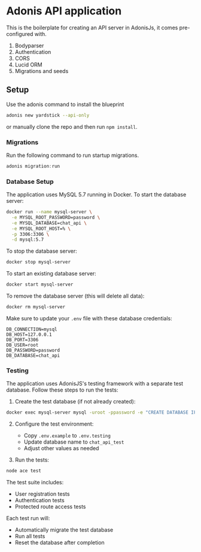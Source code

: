 # Adonis API application

This is the boilerplate for creating an API server in AdonisJs, it comes pre-configured with.

1. Bodyparser
2. Authentication
3. CORS
4. Lucid ORM
5. Migrations and seeds

## Setup

Use the adonis command to install the blueprint

```bash
adonis new yardstick --api-only
```

or manually clone the repo and then run `npm install`.

### Migrations

Run the following command to run startup migrations.

```js
adonis migration:run
```

### Database Setup

The application uses MySQL 5.7 running in Docker. To start the database server:

```bash
docker run --name mysql-server \
  -e MYSQL_ROOT_PASSWORD=password \
  -e MYSQL_DATABASE=chat_api \
  -e MYSQL_ROOT_HOST=% \
  -p 3306:3306 \
  -d mysql:5.7
```

To stop the database server:

```bash
docker stop mysql-server
```

To start an existing database server:

```bash
docker start mysql-server
```

To remove the database server (this will delete all data):

```bash
docker rm mysql-server
```

Make sure to update your `.env` file with these database credentials:

```
DB_CONNECTION=mysql
DB_HOST=127.0.0.1
DB_PORT=3306
DB_USER=root
DB_PASSWORD=password
DB_DATABASE=chat_api
```

### Testing

The application uses AdonisJS's testing framework with a separate test database. Follow these steps to run the tests:

1. Create the test database (if not already created):

```bash
docker exec mysql-server mysql -uroot -ppassword -e "CREATE DATABASE IF NOT EXISTS chat_api_test;"
```

2. Configure the test environment:

   - Copy `.env.example` to `.env.testing`
   - Update database name to `chat_api_test`
   - Adjust other values as needed

3. Run the tests:

```bash
node ace test
```

The test suite includes:

- User registration tests
- Authentication tests
- Protected route access tests

Each test run will:

- Automatically migrate the test database
- Run all tests
- Reset the database after completion

